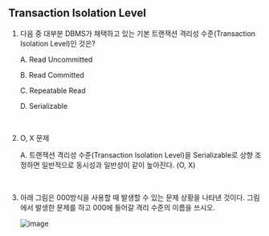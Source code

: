 ## Transaction Isolation Level  

1.	다음 중 대부분 DBMS가 채택하고 있는 기본 트랜잭션 격리성 수준(Transaction Isolation Level)인 것은?  

     A.	Read Uncommitted  
  
     B.	Read Committed  
  
     C.	Repeatable Read  
  
     D.	Serializable  
     
     <br>
  
2.	O, X 문제  

     A.	트랜잭션 격리성 수준(Transaction Isolation Level)을 Serializable로 상향 조정하면 일반적으로 동시성과 일반성이 같이 높아진다. (O, X)  
     
     <br>
  
3.  아래 그림은 000방식을 사용할 때 발생할 수 있는 문제 상황을 나타낸 것이다. 그림에서 발생한 문제를 하고 000에 들어갈 격리 수준의 이름을 쓰시오.    
    
    ![image](https://user-images.githubusercontent.com/65678579/160237379-ff698b9d-2455-42f7-a634-5cb6cff4f087.png)

